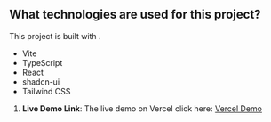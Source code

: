 ## What technologies are used for this project?

This project is built with .

- Vite
- TypeScript
- React
- shadcn-ui
- Tailwind CSS
1. **Live Demo Link**: The live demo on Vercel click here: [Vercel Demo](https://agri-dom.vercel.app/)
